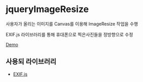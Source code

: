 # jqueryImageResize
사용자가 올리는 이미지를 Canvas를 이용해 ImageResize 작업을 수행

EXIF.js 라이브러리를 통해 휴대폰으로 찍은사진들을 정방향으로 수정

[Demo](https://emop99.github.io/jqueryImageResize/)

## 사용되 라이브러리
- [EXIF.js](https://github.com/exif-js/exif-js)

